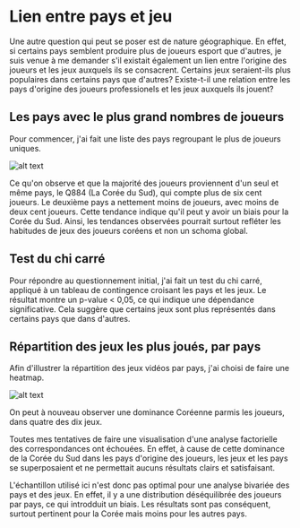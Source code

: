 # Lien entre pays et jeu

Une autre question qui peut se poser est de nature géographique. En effet, si certains pays semblent produire plus de joueurs esport que d'autres, je suis venue à me demander s'il existait également un lien entre l'origine des joueurs et les jeux auxquels ils se consacrent. Certains jeux seraient-ils plus populaires dans certains pays que d'autres? Existe-t-il une relation entre les pays d'origine des joueurs professionels et les jeux auxquels ils jouent?

## Les pays avec le plus grand nombres de joueurs

Pour commencer, j'ai fait une liste des pays regroupant le plus de joueurs uniques. 

![alt text](<https://github.com/enaxorb/esportplayers/blob/main/Documentation/Réponses%20aux%20questionnements/Images/structurejeuxjoueurs.png>)

Ce qu'on observe et que la majorité des joueurs proviennent d'un seul et même pays, le Q884 (La Corée du Sud), qui compte plus de six cent joueurs. Le deuxième pays a nettement moins de joueurs, avec moins de deux cent joueurs. Cette tendance indique qu'il peut y avoir un biais pour la Corée du Sud. Ainsi, les tendances observées pourrait surtout refléter les habitudes de jeux des joueurs coréens et non un schoma global.

## Test du chi carré

Pour répondre au questionnement initial, j'ai fait un test du chi carré, appliqué à un tableau de contingence croisant les pays et les jeux. Le résultat montre un p-value < 0,05, ce qui indique une dépendance significative. Cela suggère que certains jeux sont plus représentés dans certains pays que dans d'autres.

## Répartition des jeux les plus joués, par pays

Afin d'illustrer la répartition des jeux vidéos par pays, j'ai choisi de faire une heatmap.

![alt text](<https://github.com/enaxorb/esportplayers/blob/main/Documentation/Réponses%20aux%20questionnements/Images/structurejeuxjoueurs.png>)

On peut à nouveau observer une dominance Coréenne parmis les joueurs, dans quatre des dix jeux.

Toutes mes tentatives de faire une visualisation d'une analyse factorielle des correspondances ont échouées. En effet, à cause de cette dominance de la Corée du Sud dans les pays d'origine des joueurs, les jeux et les pays se superposaient et ne permettait aucuns résultats clairs et satisfaisant.

L'échantillon utilisé ici n'est donc pas optimal pour une analyse bivariée des pays et des jeux. En effet, il y a une distribution déséquilibrée des joueurs par pays, ce qui introdduit un biais. Les résultats sont pas conséquent, surtout pertinent pour la Corée mais moins pour les autres pays.

